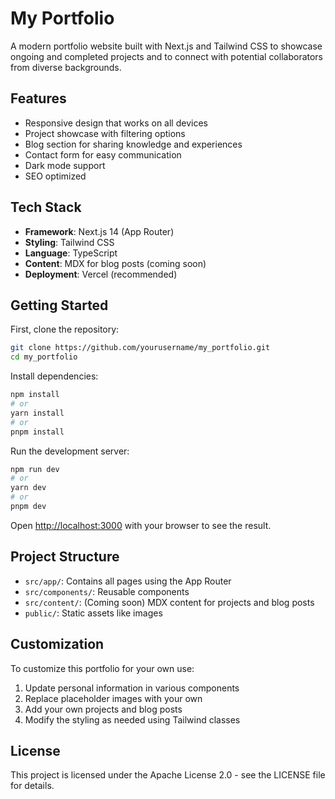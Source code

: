 # My Portfolio

A modern portfolio website built with Next.js and Tailwind CSS to showcase ongoing and completed projects and to connect with potential collaborators from diverse backgrounds.

## Features

- Responsive design that works on all devices
- Project showcase with filtering options
- Blog section for sharing knowledge and experiences
- Contact form for easy communication
- Dark mode support
- SEO optimized

## Tech Stack

- **Framework**: Next.js 14 (App Router)
- **Styling**: Tailwind CSS
- **Language**: TypeScript
- **Content**: MDX for blog posts (coming soon)
- **Deployment**: Vercel (recommended)

## Getting Started

First, clone the repository:

```bash
git clone https://github.com/yourusername/my_portfolio.git
cd my_portfolio
```

Install dependencies:

```bash
npm install
# or
yarn install
# or
pnpm install
```

Run the development server:

```bash
npm run dev
# or
yarn dev
# or
pnpm dev
```

Open [http://localhost:3000](http://localhost:3000) with your browser to see the result.

## Project Structure

- `src/app/`: Contains all pages using the App Router
- `src/components/`: Reusable components
- `src/content/`: (Coming soon) MDX content for projects and blog posts
- `public/`: Static assets like images

## Customization

To customize this portfolio for your own use:

1. Update personal information in various components
2. Replace placeholder images with your own
3. Add your own projects and blog posts
4. Modify the styling as needed using Tailwind classes

## License

This project is licensed under the Apache License 2.0 - see the LICENSE file for details.
